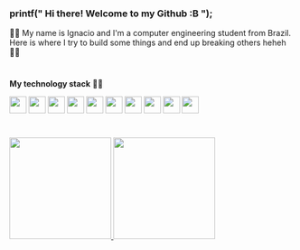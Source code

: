 ### printf(" Hi there! Welcome to my Github :B ");

 :man_technologist: My name is Ignacio and I'm a computer engineering student from Brazil.
  Here is where I try to build some things and end up breaking others heheh :ok_man:
  
 <h1></h1>
 
 **My technology stack** :man_technologist:
    <div>
 <img src="https://cdn.jsdelivr.net/gh/devicons/devicon/icons/git/git-original.svg" width="30" height="30"/>
 <img src="https://cdn.jsdelivr.net/gh/devicons/devicon/icons/c/c-plain.svg" width="30" height="30"/>
  <img src="https://cdn.jsdelivr.net/gh/devicons/devicon/icons/java/java-original.svg" width="30" height="30"/>
  <img src="https://cdn.jsdelivr.net/gh/devicons/devicon/icons/spring/spring-original.svg" width="30" height="30"/>
  <img src="https://cdn.jsdelivr.net/gh/devicons/devicon/icons/python/python-original.svg" width="30" height="30"/>
  <img src="https://cdn.jsdelivr.net/gh/devicons/devicon/icons/vscode/vscode-original.svg" width="30" height="30"/>
  <img src="https://cdn.jsdelivr.net/gh/devicons/devicon/icons/dart/dart-original.svg" width="30" height="30"/>
  <img src="https://cdn.jsdelivr.net/gh/devicons/devicon/icons/flutter/flutter-original.svg" width="30" height="30"/>
  <img src="https://cdn.jsdelivr.net/gh/devicons/devicon/icons/mysql/mysql-original.svg" width="30" height="30"/>
  <img src="https://cdn.jsdelivr.net/gh/devicons/devicon/icons/linux/linux-original.svg" width="30" height="30"/>
  <div>
    <h1></h1>
<div>
<a href="https://github.com/ignssj">
<img height="180em" src="https://github-readme-stats.vercel.app/api/top-langs/?username=ignssj&layout=compact&langs_count=7&theme=dracula"/>
<img height="180em" src="https://github-readme-stats.vercel.app/api?username=ignssj&show_icons=true&theme=dracula&include_all_commits=true&count_private=true"/>
</div>
  
  
